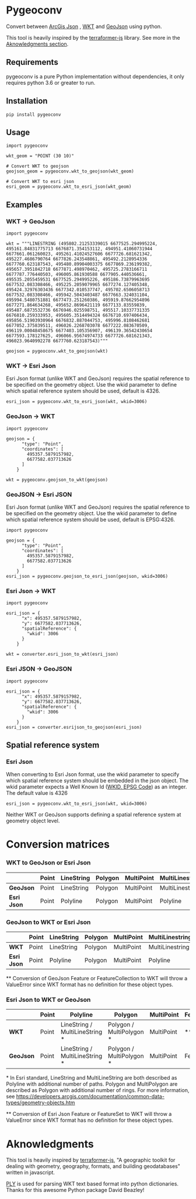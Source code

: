 # Pygeoconv

Convert between [ArcGis Json](https://developers.arcgis.com/documentation/common-data-types/geometry-objects.htm) , [WKT](https://en.wikipedia.org/wiki/Well-known_text_representation_of_geometry) and [GeoJson](https://geojson.org/) using python.

This tool is heavily inspired by the [terraformer-js](https://github.com/terraformer-js/terraformer) library. See more in the [Aknowledgments section](#aknowledgments).

## Requirements
pygeoconv is a pure Python implementation without dependencies, it only requires python 3.6 or greater to run. 

## Installation
```
pip install pygeoconv
```

## Usage
```
import pygeoconv

wkt_geom = "POINT (30 10)"

# Convert WKT to geojson
geojson_geom = pygeoconv.wkt_to_geojson(wkt_geom)

# Convert WKT to esri json
esri_geom = pygeoconv.wkt_to_esri_json(wkt_geom)
```


## Examples



### WKT -> GeoJson
```
import pygeoconv

wkt = """LINESTRING (495802.21253339015 6677525.294995224, 495161.84831775713 6676871.354153112, 494951.41060731944 6677661.061260023, 495261.41024527606 6677726.681621342, 495227.4686790764 6677826.243548861, 495492.2128954336 6677760.623187543, 495480.89904003375 6677869.236199382, 495657.3951842718 6677871.498970462, 495725.2783166711 6677787.776440503, 496005.861930588 6677905.440536661, 495535.2055459531 6677525.294995226, 495186.73879963695 6677532.083308466, 495225.2059079965 6677274.127405348, 495424.32976303436 6677342.010537747, 495702.6506058713 6677532.083308466, 495942.5043403487 6677663.324031104, 495994.5480751881 6677473.251260386, 495919.87662954896 6677271.864634268, 495652.8696421119 6677133.83559839, 495487.6873532736 6676946.025598751, 495517.10337731335 6676810.259333953, 495605.3514494324 6676710.697406434, 495856.51903930964 6676832.887044753, 495996.8108462681 6677052.375839511, 496026.2268703078 6677222.083670509, 496119.00048458675 6677403.105356907, 496139.36542430654 6677593.178127625, 496066.95674974733 6677726.681621343, 496023.9640992278 6677760.623187543)"""

geojson = pygeoconv.wkt_to_geojson(wkt)
```
### WKT -> Esri Json

Esri Json format (unlike WKT and GeoJson) requires the spatial reference to be specified on the geometry object. Use the wkid parameter to define which spatial reference system should be used, default is 4326.

```
esri_json = pygeoconv.wkt_to_esri_json(wkt, wkid=3006)
```

### GeoJson -> WKT
```
import pygeoconv

geojson = {
      "type": "Point",
      "coordinates": [
        495357.5879157982,
        6677582.037713626
      ]
    }

wkt = pygeoconv.geojson_to_wkt(geojson)
```

### GeoJSON -> Esri JSON
Esri Json format (unlike WKT and GeoJson) requires the spatial reference to be specified on the geometry object. Use the wkid parameter to define which spatial reference system should be used, default is EPSG:4326.
```
import pygeoconv

geojson = {
      "type": "Point",
      "coordinates": [
        495357.5879157982,
        6677582.037713626
      ]
    }
esri_json = pygeoconv.geojson_to_esri_json(geojson, wkid=3006)
```

### Esri Json -> WKT
```
import pygeoconv

esri_json = {
      "x": 495357.5879157982,
      "y": 6677582.037713626,
      "spatialReference": {
        "wkid": 3006
      }
    }

wkt = converter.esri_json_to_wkt(esri_json)
```

### Esri JSON -> GeoJSON
```
import pygeoconv

esri_json = {
      "x": 495357.5879157982,
      "y": 6677582.037713626,
      "spatialReference": {
        "wkid": 3006
      }
    }
esri_json = converter.esrijson_to_geojson(esri_json)
```

## Spatial reference system
### Esri Json
When converting to Esri Json format, use the wkid parameter to specify which spatial reference system  should be embedded in the json object. The wkid parameter expects a Well Known Id ([WKID, EPSG Code](https://spatialreference.org/)) as an integer. The default value is 4326

```
esri_json = pygeoconv.wkt_to_esri_json(wkt, wkid=3006)
```

Neither WKT or GeoJson supports defining a spatial reference system at geometry object level.

# Conversion matrices
### WKT to GeoJson or Esri Json
|               	| Point 	| LineString 	| Polygon 	| MultiPoint 	| MultiLinestring 	| MultiPolygon 	| GeometryCollection 	|
|---------------	|-------	|------------	|---------	|------------	|-----------------	|--------------	|--------------------	|
| **GeoJson**   	| Point 	| LineString 	| Polygon 	| MultiPoint 	| MultiLinestring 	| MultiPolygon 	| GeometryCollection 	|
| **Esri Json** 	| Point 	| Polyline   	| Polygon 	| MultiPoint 	| Polyline        	| Polygon      	| List of geometries 	|

### GeoJson to WKT or Esri Json
|               	| Point 	| LineString 	| Polygon 	| MultiPoint 	| MultiLinestring 	| MultiPolygon 	| GeometryCollection 	| Feature 	| FeatureCollection 	|
|---------------	|-------	|------------	|---------	|------------	|-----------------	|--------------	|--------------------	|---------	|-------------------	|
| **WKT**       	| Point 	| LineString 	| Polygon 	| MultiPoint 	| MultiLinestring 	| MultiPolygon 	| GeometryCollection 	| **      	| **                	|
| **Esri Json** 	| Point 	| Polyline   	| Polygon 	| MultiPoint 	| Polyline        	| Polygon      	| List of geometries 	| Feature 	| FeatureSet        	|

** Conversion of GeoJson Feature or FeatureCollection to WKT will throw a ValueError since WKT format has no definition for these object types.

### Esri Json to WKT or GeoJson
|             	| Point 	| Polyline                     	| Polygon                	| MultiPoint 	| Feature 	| FeatureSet        	|
|-------------	|-------	|------------------------------	|------------------------	|------------	|---------	|-------------------	|
| **WKT**     	| Point 	| LineString / MultiLineString * 	| Polygon / MultiPolygon * 	| MultiPoint 	| **      	| **                	|
| **GeoJson** 	| Point 	| LineString / MultiLineString * 	| Polygon / MultiPolygon * 	| MultiPoint 	| Feature 	| FeatureCollection 	|

\* In Esri standard, LineString and MultiLineString are both described as Polyline with additional number of paths. Polygon and MultiPolygon are described as Polygon with additional number of rings. For more information, see https://developers.arcgis.com/documentation/common-data-types/geometry-objects.htm

** Conversion of Esri Json Feature or FeatureSet to WKT will throw a ValueError since WKT format has no definition for these object types.

# Aknowledgments
This tool is heavily inspired by [terraformer-js](https://github.com/terraformer-js/terraformer), "A geographic toolkit for dealing with geometry, geography, formats, and building geodatabases" written in javascript.

[PLY](https://github.com/dabeaz/ply) is used for parsing WKT text based format into python dictionaries. Thanks for this awesome Python package David Beazley!

